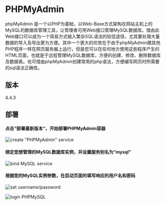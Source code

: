 # PHPMyAdmin

phpMyAdmin 是一个以PHP为基础，以Web-Base方式架构在网站主机上的MySQL的数据库管理工具，让管理者可用Web接口管理MySQL数据库。借由此Web接口可以成为一个简易方式输入繁杂SQL语法的较佳途径，尤其要处理大量数据的导入及导出更为方便。其中一个更大的优势在于由于phpMyAdmin跟其他PHP程序一样在网页服务器上运行，但是您可以在任何地方使用这些程序产生的HTML页面，也就是于远程管理MySQL数据库，方便的创建、修改、删除数据库及数据表。也可借由phpMyAdmin创建常用的php语法，方便编写网页时所需要的sql语法正确性。

## 版本

4.4.3

## 部署

#### 点击“部署最新版本“，开始部署PHPMyAdmin容器

![create "PHPMyAdmin" service](https://dn-daoweb-resource.qbox.me/images/phpmyadmin/1-1.png)

#### 绑定您想管理的MySQL数据库实例，并设置服务别名为“mysql”

![bind MySQL service](https://dn-daoweb-resource.qbox.me/images/phpmyadmin/1-2.png)

#### 根据您的MySQL实例参数，在启动页面的填写响应的用户名和密码

![set username/password](https://dn-daoweb-resource.qbox.me/images/phpmyadmin/1-3.png)

![login PHPMySQL](https://dn-daoweb-resource.qbox.me/images/phpmyadmin/1-5.png)
